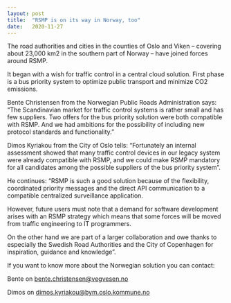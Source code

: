 ```yaml
---
layout: post
title:  "RSMP is on its way in Norway, too"
date:   2020-11-27
---
```


The road authorities and cities in the counties of Oslo and Viken – covering about 23,000 km2 in the southern part of Norway – have joined forces around RSMP.

It began with a wish for traffic control in a central cloud solution. First phase is a bus priority system to optimize public transport and minimize CO2 emissions.

Bente Christensen from the Norwegian Public Roads Administration says: “The Scandinavian market for traffic control systems is rather small and has few suppliers. Two offers for the bus priority solution were both compatible with RSMP. And we had ambitions for the possibility of including new protocol standards and functionality.”

Dimos Kyriakou from the City of Oslo tells: “Fortunately an internal assessment showed that many traffic control devices in our legacy system were already compatible with RSMP, and we could make RSMP mandatory for all candidates among the possible suppliers of the bus priority system”.

He continues: “RSMP is such a good solution because of the flexibility, coordinated priority messages and the direct API communication to a compatible centralized surveillance application.

However, future users must note that a demand for software development arises with an RSMP strategy which means that some forces will be moved from traffic engineering to IT programmers.

On the other hand we are part of a larger collaboration and owe thanks to especially the Swedish Road Authorities and the City of Copenhagen for inspiration, guidance and knowledge”.

If you want to know more about the Norwegian solution you can contact:

Bente on bente.christensen@vegvesen.no

Dimos on dimos.kyriakou@bym.oslo.kommune.no
